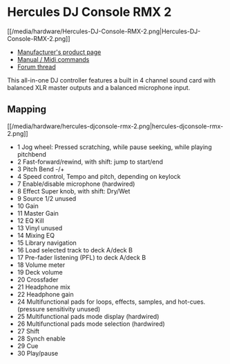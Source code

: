 # Hercules DJ Console RMX 2

[[/media/hardware/Hercules-DJ-Console-RMX-2.png|Hercules-DJ-Console-RMX-2.png]]

  - [Manufacturer's product
    page](http://www.hercules.com/us/DJ-Music/bdd/p/193/djconsole-rmx-2/)
  - [Manual / Midi
    commands](http://ts.hercules.com/eng/index.php?pg=view_files&gid=17&fid=62&pid=308&cid=6)
  - [Forum thread](http://mixxx.org/forums/viewtopic.php?f=7&t=4541)

This all-in-one DJ controller features a built in 4 channel sound card
with balanced XLR master outputs and a balanced microphone input.

## Mapping

[[/media/hardware/hercules-djconsole-rmx-2.png|hercules-djconsole-rmx-2.png]]

  - 1 Jog wheel: Pressed scratching, while pause seeking, while playing
    pitchbend
  - 2 Fast-forward/rewind, with shift: jump to start/end
  - 3 Pitch Bend -/+
  - 4 Speed control, Tempo and pitch, depending on keylock 
  - 7 Enable/disable microphone (hardwired)
  - 8 Effect Super knob, with shift: Dry/Wet 
  - 9 Source 1/2 unused 
  - 10 Gain
  - 11 Master Gain
  - 12 EQ Kill
  - 13 Vinyl unused
  - 14 Mixing EQ
  - 15 Library navigation
  - 16 Load selected track to deck A/deck B
  - 17 Pre-fader listening (PFL) to deck A/deck B
  - 18 Volume meter
  - 19 Deck volume
  - 20 Crossfader
  - 21 Headphone mix
  - 22 Headphone gain
  - 24 Multifunctional pads for loops, effects, samples, and hot-cues.
    (pressure sensitivity unused)
  - 25 Multifunctional pads mode display (hardwired)
  - 26 Multifunctional pads mode selection (hardwired)
  - 27 Shift
  - 28 Synch enable
  - 29 Cue
  - 30 Play/pause
